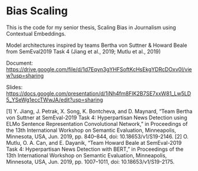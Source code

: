 # Bias Scaling

This is the code for my senior thesis, Scaling Bias in Journalism using Contextual Embeddings.

Model architectures inspired by teams Bertha von Suttner & Howard Beale from SemEval2019 Task 4 (Jiang et al., 2019; Mutlu et al., 2019)

Document: https://drive.google.com/file/d/1d7Eqyn3gYHFSoftKcHsEkgYDRcDOxv0l/view?usp=sharing

Slides: https://docs.google.com/presentation/d/1jNh4fm8FIK2B7SE7xxW81_Lw5LD5_YSeWg1eccTWwJA/edit?usp=sharing

[1] Y. Jiang, J. Petrak, X. Song, K. Bontcheva, and D. Maynard, “Team Bertha von Suttner at SemEval-2019 Task 4: Hyperpartisan News Detection using ELMo Sentence Representation Convolutional Network,” in Proceedings of the 13th International Workshop on Semantic Evaluation, Minneapolis, Minnesota, USA, Jun. 2019, pp. 840–844, doi: 10.18653/v1/S19-2146.
[2] O. Mutlu, O. A. Can, and E. Dayanik, “Team Howard Beale at SemEval-2019 Task 4: Hyperpartisan News Detection with BERT,” in Proceedings of the 13th International Workshop on Semantic Evaluation, Minneapolis, Minnesota, USA, Jun. 2019, pp. 1007–1011, doi: 10.18653/v1/S19-2175.
